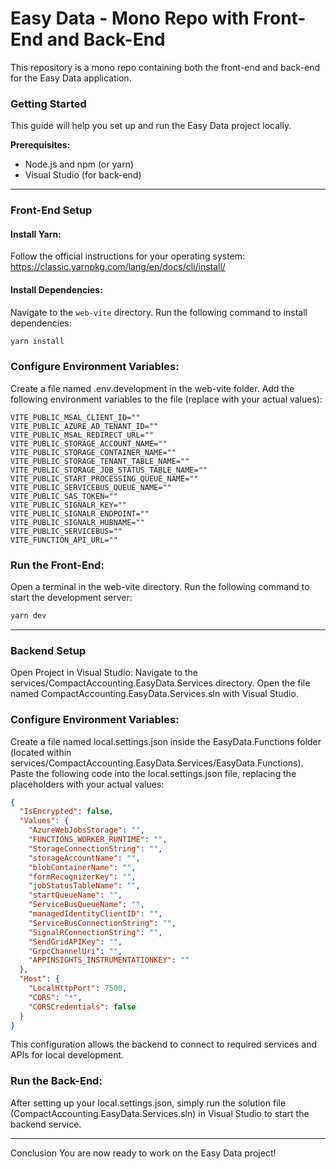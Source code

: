 # Easy Data - Mono Repo with Front-End and Back-End

This repository is a mono repo containing both the front-end and back-end for the Easy Data application.

### Getting Started

This guide will help you set up and run the Easy Data project locally.

**Prerequisites:**

* Node.js and npm (or yarn)
* Visual Studio (for back-end)

---

### Front-End Setup

#### Install Yarn:

Follow the official instructions for your operating system: https://classic.yarnpkg.com/lang/en/docs/cli/install/

#### Install Dependencies:

Navigate to the `web-vite` directory.
Run the following command to install dependencies:

```bash
yarn install
```

### Configure Environment Variables:
Create a file named .env.development in the web-vite folder.
Add the following environment variables to the file (replace with your actual values):

``` env
VITE_PUBLIC_MSAL_CLIENT_ID=""
VITE_PUBLIC_AZURE_AD_TENANT_ID=""
VITE_PUBLIC_MSAL_REDIRECT_URL=""
VITE_PUBLIC_STORAGE_ACCOUNT_NAME=""
VITE_PUBLIC_STORAGE_CONTAINER_NAME=""
VITE_PUBLIC_STORAGE_TENANT_TABLE_NAME=""
VITE_PUBLIC_STORAGE_JOB_STATUS_TABLE_NAME=""
VITE_PUBLIC_START_PROCESSING_QUEUE_NAME=""
VITE_PUBLIC_SERVICEBUS_QUEUE_NAME=""
VITE_PUBLIC_SAS_TOKEN=""
VITE_PUBLIC_SIGNALR_KEY=""
VITE_PUBLIC_SIGNALR_ENDPOINT=""
VITE_PUBLIC_SIGNALR_HUBNAME=""
VITE_PUBLIC_SERVICEBUS=""
VITE_FUNCTION_API_URL=""
```

### Run the Front-End:
Open a terminal in the web-vite directory.
Run the following command to start the development server:

``` bash
yarn dev
```
---

### Backend Setup
Open Project in Visual Studio:
Navigate to the services/CompactAccounting.EasyData.Services directory.
Open the file named CompactAccounting.EasyData.Services.sln with Visual Studio.

### Configure Environment Variables:
Create a file named local.settings.json inside the EasyData.Functions folder (located within services/CompactAccounting.EasyData.Services/EasyData.Functions).
Paste the following code into the local.settings.json file, replacing the placeholders with your actual values:

``` json
{
  "IsEncrypted": false,
  "Values": {
    "AzureWebJobsStorage": "",
    "FUNCTIONS_WORKER_RUNTIME": "",
    "StorageConnectionString": "",
    "storageAccountName": "",
    "blobContainerName": "",
    "formRecognizerKey": "",
    "jobStatusTableName": "",
    "startQueueName": "",
    "ServiceBusQueueName": "",
    "managedIdentityClientID": "",
    "ServiceBusConnectionString": "",
    "SignalRConnectionString": "",
    "SendGridAPIKey": "",
    "GrpcChannelUri": "",
    "APPINSIGHTS_INSTRUMENTATIONKEY": ""
  },
  "Host": {
    "LocalHttpPort": 7500,
    "CORS": "*",
    "CORSCredentials": false
  }
}
```
This configuration allows the backend to connect to required services and APIs for local development.

### Run the Back-End:
After setting up your local.settings.json, simply run the solution file (CompactAccounting.EasyData.Services.sln) in Visual Studio to start the backend service.

---

Conclusion
You are now ready to work on the Easy Data project!
